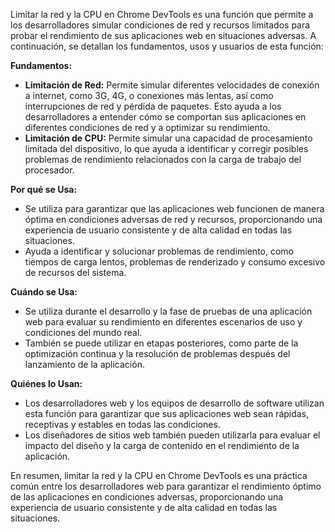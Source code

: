 Limitar la red y la CPU en Chrome DevTools es una función que permite a los desarrolladores simular condiciones de red y recursos limitados para probar el rendimiento de sus aplicaciones web en situaciones adversas. A continuación, se detallan los fundamentos, usos y usuarios de esta función:

**Fundamentos:**
- **Limitación de Red:** Permite simular diferentes velocidades de conexión a internet, como 3G, 4G, o conexiones más lentas, así como interrupciones de red y pérdida de paquetes. Esto ayuda a los desarrolladores a entender cómo se comportan sus aplicaciones en diferentes condiciones de red y a optimizar su rendimiento.
- **Limitación de CPU:** Permite simular una capacidad de procesamiento limitada del dispositivo, lo que ayuda a identificar y corregir posibles problemas de rendimiento relacionados con la carga de trabajo del procesador.

**Por qué se Usa:**
- Se utiliza para garantizar que las aplicaciones web funcionen de manera óptima en condiciones adversas de red y recursos, proporcionando una experiencia de usuario consistente y de alta calidad en todas las situaciones.
- Ayuda a identificar y solucionar problemas de rendimiento, como tiempos de carga lentos, problemas de renderizado y consumo excesivo de recursos del sistema.

**Cuándo se Usa:**
- Se utiliza durante el desarrollo y la fase de pruebas de una aplicación web para evaluar su rendimiento en diferentes escenarios de uso y condiciones del mundo real.
- También se puede utilizar en etapas posteriores, como parte de la optimización continua y la resolución de problemas después del lanzamiento de la aplicación.

**Quiénes lo Usan:**
- Los desarrolladores web y los equipos de desarrollo de software utilizan esta función para garantizar que sus aplicaciones web sean rápidas, receptivas y estables en todas las condiciones.
- Los diseñadores de sitios web también pueden utilizarla para evaluar el impacto del diseño y la carga de contenido en el rendimiento de la aplicación.

En resumen, limitar la red y la CPU en Chrome DevTools es una práctica común entre los desarrolladores web para garantizar el rendimiento óptimo de las aplicaciones en condiciones adversas, proporcionando una experiencia de usuario consistente y de alta calidad en todas las situaciones.